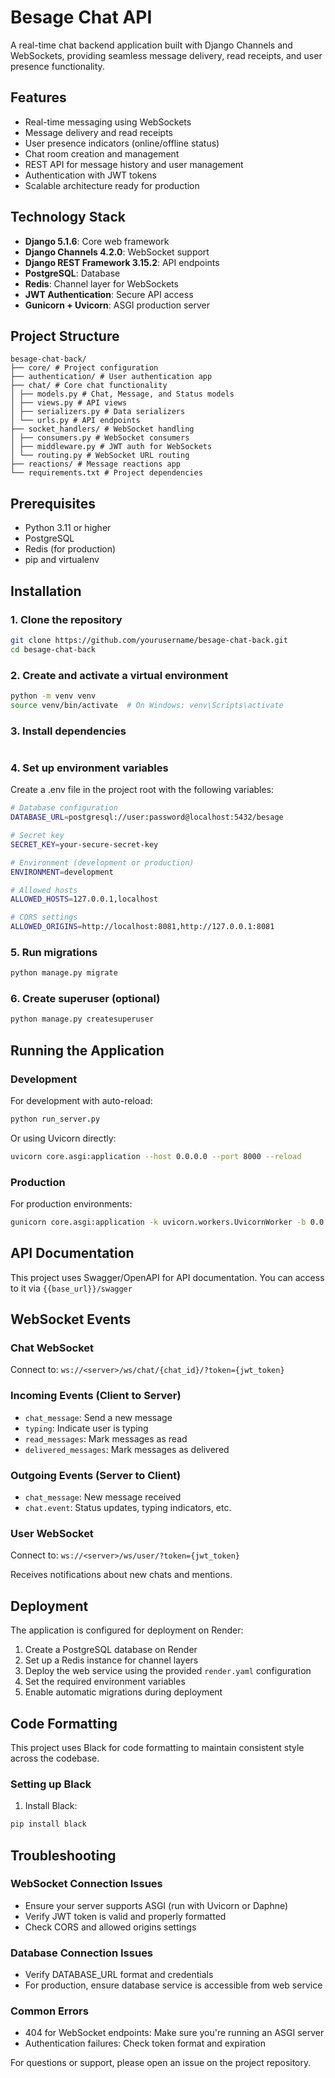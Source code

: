 # Besage Chat API

A real-time chat backend application built with Django Channels and WebSockets, providing seamless message delivery, read receipts, and user presence functionality.

## Features

- Real-time messaging using WebSockets
- Message delivery and read receipts
- User presence indicators (online/offline status)
- Chat room creation and management
- REST API for message history and user management
- Authentication with JWT tokens
- Scalable architecture ready for production

## Technology Stack

- **Django 5.1.6**: Core web framework
- **Django Channels 4.2.0**: WebSocket support
- **Django REST Framework 3.15.2**: API endpoints
- **PostgreSQL**: Database
- **Redis**: Channel layer for WebSockets
- **JWT Authentication**: Secure API access
- **Gunicorn + Uvicorn**: ASGI production server

## Project Structure

```
besage-chat-back/
├── core/ # Project configuration
├── authentication/ # User authentication app
├── chat/ # Core chat functionality
│ ├── models.py # Chat, Message, and Status models
│ ├── views.py # API views
│ ├── serializers.py # Data serializers
│ └── urls.py # API endpoints
├── socket_handlers/ # WebSocket handling
│ ├── consumers.py # WebSocket consumers
│ ├── middleware.py # JWT auth for WebSockets
│ └── routing.py # WebSocket URL routing
├── reactions/ # Message reactions app
└── requirements.txt # Project dependencies
```

## Prerequisites

- Python 3.11 or higher
- PostgreSQL
- Redis (for production)
- pip and virtualenv

## Installation

### 1. Clone the repository

```bash
git clone https://github.com/yourusername/besage-chat-back.git
cd besage-chat-back
```

### 2. Create and activate a virtual environment

```bash
python -m venv venv
source venv/bin/activate  # On Windows: venv\Scripts\activate
```

### 3. Install dependencies

```bash

```

### 4. Set up environment variables

Create a .env file in the project root with the following variables:

```bash
# Database configuration
DATABASE_URL=postgresql://user:password@localhost:5432/besage

# Secret key
SECRET_KEY=your-secure-secret-key

# Environment (development or production)
ENVIRONMENT=development

# Allowed hosts
ALLOWED_HOSTS=127.0.0.1,localhost

# CORS settings
ALLOWED_ORIGINS=http://localhost:8081,http://127.0.0.1:8081
```

### 5. Run migrations

```bash
python manage.py migrate
```

### 6. Create superuser (optional)

```bash
python manage.py createsuperuser
```

## Running the Application

### Development

For development with auto-reload:

```bash
python run_server.py
```

Or using Uvicorn directly:

```bash
uvicorn core.asgi:application --host 0.0.0.0 --port 8000 --reload
```

### Production

For production environments:

```bash
gunicorn core.asgi:application -k uvicorn.workers.UvicornWorker -b 0.0.0.0:$PORT
```

## API Documentation

This project uses Swagger/OpenAPI for API documentation. You can access to it via `{{base_url}}/swagger`

## WebSocket Events

### Chat WebSocket

Connect to: `ws://<server>/ws/chat/{chat_id}/?token={jwt_token}`

### Incoming Events (Client to Server)

- `chat_message`: Send a new message
- `typing`: Indicate user is typing
- `read_messages`: Mark messages as read
- `delivered_messages`: Mark messages as delivered

### Outgoing Events (Server to Client)

- `chat_message`: New message received
- `chat.event`: Status updates, typing indicators, etc.

### User WebSocket

Connect to: `ws://<server>/ws/user/?token={jwt_token}`

Receives notifications about new chats and mentions.

## Deployment

The application is configured for deployment on Render:

1. Create a PostgreSQL database on Render
2. Set up a Redis instance for channel layers
3. Deploy the web service using the provided `render.yaml` configuration
4. Set the required environment variables
5. Enable automatic migrations during deployment

## Code Formatting

This project uses Black for code formatting to maintain consistent style across the codebase.

### Setting up Black

1. Install Black:

```bash
pip install black
```

## Troubleshooting

### WebSocket Connection Issues

- Ensure your server supports ASGI (run with Uvicorn or Daphne)
- Verify JWT token is valid and properly formatted
- Check CORS and allowed origins settings

### Database Connection Issues

- Verify DATABASE_URL format and credentials
- For production, ensure database service is accessible from web service

### Common Errors

- 404 for WebSocket endpoints: Make sure you're running an ASGI server
- Authentication failures: Check token format and expiration

For questions or support, please open an issue on the project repository.
